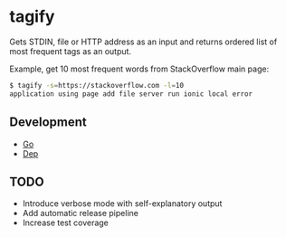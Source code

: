 # tagify

Gets STDIN, file or HTTP address as an input and returns ordered list of most frequent tags as an output.

Example, get 10 most frequent words from StackOverflow main page:
```bash
$ tagify -s=https://stackoverflow.com -l=10
application using page add file server run ionic local error
```

## Development

* [Go](https://golang.org/dl/)
* [Dep](https://golang.github.io/dep/docs/installation.html)

## TODO

* Introduce verbose mode with self-explanatory output
* Add automatic release pipeline
* Increase test coverage